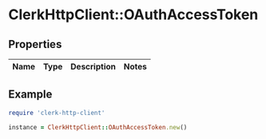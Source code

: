 # ClerkHttpClient::OAuthAccessToken

## Properties

| Name | Type | Description | Notes |
| ---- | ---- | ----------- | ----- |

## Example

```ruby
require 'clerk-http-client'

instance = ClerkHttpClient::OAuthAccessToken.new()
```

